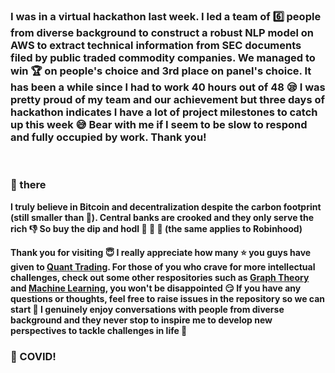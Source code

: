 ### I was in a virtual hackathon last week. I led a team of 6️⃣ people from diverse background to construct a robust NLP model on AWS to extract technical information from SEC documents filed by public traded commodity companies. We managed to win 🏆 on people's choice and 3rd place on panel's choice. It has been a while since I had to work 40 hours out of 48 😪 I was pretty proud of my team and our achievement but three days of hackathon indicates I have a lot of project milestones to catch up this week 😅 Bear with me if I seem to be slow to respond and fully occupied by work. Thank you!

&nbsp;
&nbsp;

### 👋 there

**I truly believe in Bitcoin and decentralization despite the carbon footprint (still smaller than 🏦). Central banks are crooked and they only serve the rich :thumbsdown: So buy the dip and hodl 💎 🙌 💎 (the same applies to Robinhood)**

**Thank you for visiting :innocent: I really appreciate how many :star: you guys have given to <a href=https://github.com/je-suis-tm/quant-trading>Quant Trading</a>. For those of you who crave for more intellectual challenges, check out some other respositories such as <a href=https://github.com/je-suis-tm/graph-theory>Graph Theory</a> and <a href=https://github.com/je-suis-tm/machine-learning>Machine Learning</a>, you won't be disappointed :smirk: If you have any questions or thoughts, feel free to raise issues in the repository so we can start :speech_balloon: I genuinely enjoy conversations with people from diverse background and they never stop to inspire me to develop new perspectives to tackle challenges in life :muscle:**

### :fu: COVID!
